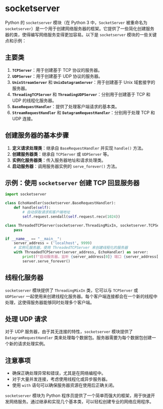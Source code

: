 # socketserver

Python 的 `socketserver` 模块（在 Python 3 中，`SocketServer` 被重命名为 `socketserver`）是一个用于创建网络服务器的框架。它提供了一些简化创建服务器的类，使得编写网络服务变得更加容易。以下是 `socketserver` 模块的一些关键点和示例：

## 主要类

1. **`TCPServer`**：用于创建基于 TCP 协议的服务器。
2. **`UDPServer`**：用于创建基于 UDP 协议的服务器。
3. **`UnixStreamServer`** 和 **`UnixDatagramServer`**：用于创建基于 Unix 域套接字的服务器。
4. **`ThreadingTCPServer`** 和 **`ThreadingUDPServer`**：分别用于创建基于 TCP 和 UDP 的线程化服务器。
5. **`BaseRequestHandler`**：提供了处理客户端请求的基本类。
6. **`StreamRequestHandler`** 和 **`DatagramRequestHandler`**：分别用于处理 TCP 和 UDP 连接。

## 创建服务器的基本步骤

1. **定义请求处理类**：继承自 `BaseRequestHandler` 并实现 `handle()` 方法。
2. **创建服务器类**：继承自 `TCPServer` 或 `UDPServer` 等。
3. **实例化服务器类**：传入服务器地址和请求处理类。
4. **启动服务器**：调用服务器实例的 `serve_forever()` 方法。

## 示例：使用 `socketserver` 创建 TCP 回显服务器

```python
import socketserver

class EchoHandler(socketserver.BaseRequestHandler):
    def handle(self):
        # 自动获取请求和客户端地址
        self.request.sendall(self.request.recv(1024))

class ThreadedTCPServer(socketserver.ThreadingMixIn, socketserver.TCPServer):
    pass

if __name__ == "__main__":
    server_address = ('localhost', 9999)
    # 实例化服务器，使用 ThreadedTCPServer 来创建线程化的服务器
    with ThreadedTCPServer(server_address, EchoHandler) as server:
        print(f"启动服务器，监听 {server_address[0]} 端口 {server_address[1]}")
        server.serve_forever()
```

## 线程化服务器

`socketserver` 模块提供了 `ThreadingMixIn` 类，它可以与 `TCPServer` 或 `UDPServer` 一起使用来创建线程化服务器。每个客户端连接都会在一个新的线程中处理，这使得服务器能够同时处理多个客户端。

## 处理 UDP 请求

对于 UDP 服务器，由于其无连接的特性，`socketserver` 模块提供了 `DatagramRequestHandler` 类来处理每个数据包。服务器需要为每个数据包创建一个新的请求处理实例。

## 注意事项

- 确保正确处理异常和错误，尤其是在网络编程中。
- 对于大量并发连接，考虑使用线程化或异步服务器。
- 使用 `with` 语句可以确保服务器资源在使用后正确关闭。

`socketserver` 模块为 Python 程序员提供了一个简单而强大的框架，用于快速开发网络服务。通过继承和实现几个基本类，可以轻松创建专业的网络应用程序。
